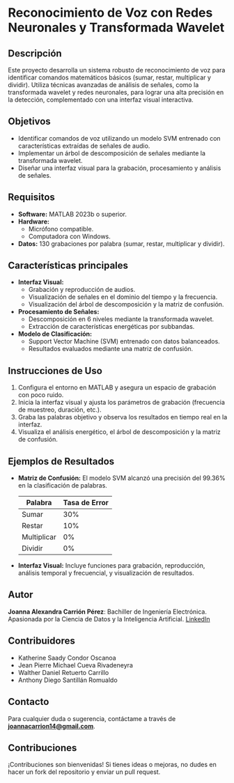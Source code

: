 # Reconocimiento de Voz con Redes Neuronales y Transformada Wavelet

## Descripción
Este proyecto desarrolla un sistema robusto de reconocimiento de voz para identificar comandos matemáticos básicos (sumar, restar, multiplicar y dividir). Utiliza técnicas avanzadas de análisis de señales, como la transformada wavelet y redes neuronales, para lograr una alta precisión en la detección, complementado con una interfaz visual interactiva.

## Objetivos
- Identificar comandos de voz utilizando un modelo SVM entrenado con características extraídas de señales de audio.
- Implementar un árbol de descomposición de señales mediante la transformada wavelet.
- Diseñar una interfaz visual para la grabación, procesamiento y análisis de señales.

## Requisitos
- **Software:** MATLAB 2023b o superior.
- **Hardware:**
  - Micrófono compatible.
  - Computadora con Windows.
- **Datos:** 130 grabaciones por palabra (sumar, restar, multiplicar y dividir).

## Características principales
- **Interfaz Visual:**
  - Grabación y reproducción de audios.
  - Visualización de señales en el dominio del tiempo y la frecuencia.
  - Visualización del árbol de descomposición y la matriz de confusión.
- **Procesamiento de Señales:**
  - Descomposición en 6 niveles mediante la transformada wavelet.
  - Extracción de características energéticas por subbandas.
- **Modelo de Clasificación:**
  - Support Vector Machine (SVM) entrenado con datos balanceados.
  - Resultados evaluados mediante una matriz de confusión.

## Instrucciones de Uso
1. Configura el entorno en MATLAB y asegura un espacio de grabación con poco ruido.
2. Inicia la interfaz visual y ajusta los parámetros de grabación (frecuencia de muestreo, duración, etc.).
3. Graba las palabras objetivo y observa los resultados en tiempo real en la interfaz.
4. Visualiza el análisis energético, el árbol de descomposición y la matriz de confusión.

## Ejemplos de Resultados
- **Matriz de Confusión:**
  El modelo SVM alcanzó una precisión del 99.36% en la clasificación de palabras.
  
  | Palabra       | Tasa de Error |
  |---------------|---------------|
  | Sumar         | 30%           |
  | Restar        | 10%           |
  | Multiplicar   | 0%            |
  | Dividir       | 0%            |

- **Interfaz Visual:**
  Incluye funciones para grabación, reproducción, análisis temporal y frecuencial, y visualización de resultados.

## Autor
**Joanna Alexandra Carrión Pérez**: Bachiller de Ingeniería Electrónica. Apasionada por la Ciencia de Datos y la Inteligencia Artificial. [LinkedIn](https://www.linkedin.com/in/joanna-carrion-perez/)

## Contribuidores
- Katherine Saady Condor Oscanoa
- Jean Pierre Michael Cueva Rivadeneyra
- Walther Daniel Retuerto Carrillo
- Anthony Diego Santillán Romualdo

## Contacto
Para cualquier duda o sugerencia, contáctame a través de **joannacarrion14@gmail.com**.

## Contribuciones
¡Contribuciones son bienvenidas! Si tienes ideas o mejoras, no dudes en hacer un fork del repositorio y enviar un pull request.
